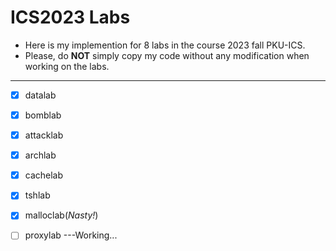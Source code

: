 # ICS2023 Labs
- Here is my implemention for 8 labs in the course 2023 fall PKU-ICS.
- Please, do **NOT** simply copy my code without any modification when working on the labs.
---
- [x] datalab
- [x] bomblab
- [x] attacklab
- [x] archlab
- [x] cachelab 
- [x] tshlab 
- [x] malloclab(*Nasty!*)
- [ ] proxylab ---Working...
   
